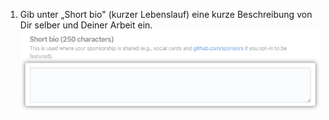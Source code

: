 1. Gib unter „Short bio" (kurzer Lebenslauf) eine kurze Beschreibung von Dir selber und Deiner Arbeit ein. ![Feld „Short bio" (kurzer Lebenslauf)](/assets/images/help/sponsors/short-bio.png)
